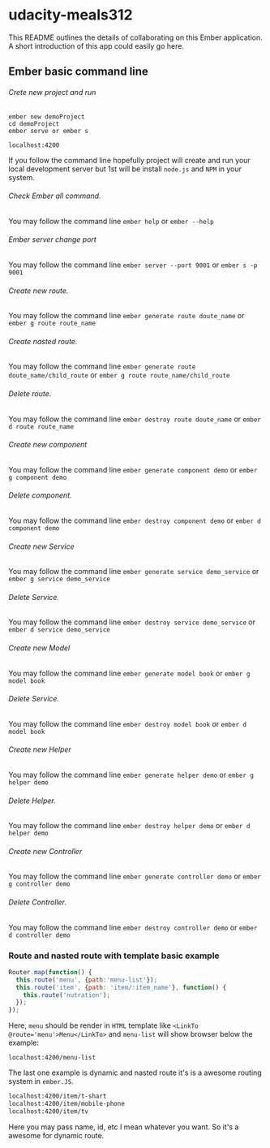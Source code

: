 # udacity-meals312

This README outlines the details of collaborating on this Ember application.
A short introduction of this app could easily go here.

## Ember basic command line
###### Crete new project and run
```
ember new demoProject
cd demoProject
ember serve or ember s
```
```base
localhost:4200
```
If you follow the command line hopefully project will create and run your local development server but 1st will be install `node.js` and `NPM` in your system.

###### Check Ember all command.
You may follow the command line `ember help` or `ember --help`

###### Ember server change port
You may follow the command line `ember server --port 9001` or `ember s -p 9001`

###### Create new route.
You may follow the command line `ember generate route doute_name` or `ember g route route_name`

###### Create nasted route.
You may follow the command line `ember generate route doute_name/child_route` or `ember g route route_name/child_route`

###### Delete route.
You may follow the command line `ember destroy route doute_name` or `ember d route route_name`

###### Create new component
You may follow the command line `ember generate component demo` or `ember g component demo`

###### Delete component.
You may follow the command line `ember destroy component demo` or `ember d component demo`

###### Create new Service
You may follow the command line `ember generate service demo_service` or `ember g service demo_service`

###### Delete Service.
You may follow the command line `ember destroy service demo_service` or `ember d service demo_service`

###### Create new Model
You may follow the command line `ember generate model book` or `ember g model book`

###### Delete Service.
You may follow the command line `ember destroy model book` or `ember d model book`

###### Create new Helper
You may follow the command line `ember generate helper demo` or `ember g helper demo`

###### Delete Helper.
You may follow the command line `ember destroy helper demo` or `ember d helper demo`

###### Create new Controller
You may follow the command line `ember generate controller demo` or `ember g controller demo`

###### Delete Controller.
You may follow the command line `ember destroy controller demo` or `ember d controller demo`

### Route and nasted route with template basic example
```javascript
Router.map(function() {
  this.route('menu', {path:'menu-list'});
  this.route('item', {path: 'item/:item_name'}, function() {
    this.route('nutration');
  });
});

```
Here, `menu` should be render in `HTML` template like `<LinkTo @route='menu'>Menu</LinkTo>` and `menu-list` will show browser below the example:
```
localhost:4200/menu-list
```

The last one example is dynamic and nasted route it's is a awesome routing system in `ember.JS`.
```zsh
localhost:4200/item/t-shart
localhost:4200/item/mobile-phone
localhost:4200/item/tv
```
Here you may pass name, id, etc I mean whatever you want. So it's a awesome for dynamic route. 
